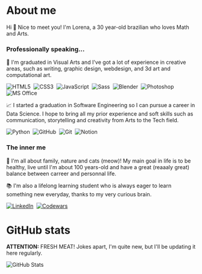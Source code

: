 # About me

Hi 👋 Nice to meet you! I'm Lorena, a 30 year-old brazilian who loves Math and Arts. 

### Professionally speaking...

🎨 I'm graduated in Visual Arts and I've got a lot of experience in creative areas, such as writing, graphic design, webdesign, and 3d art and computational art.

![HTML5](https://img.shields.io/badge/HTML5-e8f2f8?style=for-the-badge&logo=html5)&nbsp;
![CSS3](https://img.shields.io/badge/CSS3-e8f2f8?style=for-the-badge&logo=css3&logoColor=264CE4)&nbsp;
![JavaScript](https://img.shields.io/badge/JavaScript-e8f2f8?style=for-the-badge&logo=javascript&logoColor=eac911)&nbsp;
![Sass](https://img.shields.io/badge/Sass-e8f2f8?style=for-the-badge&logo=sass)&nbsp;
![Blender](https://img.shields.io/badge/Blender-e8f2f8?style=for-the-badge&logo=blender)&nbsp;
![Photoshop](https://img.shields.io/badge/Photoshop-e8f2f8?style=for-the-badge&logo=adobephotoshop)&nbsp;
![MS Office](https://img.shields.io/badge/Microsoft_Office-e8f2f8?style=for-the-badge&logo=microsoftoffice&logoColor=ec4208)&nbsp;

📈 I started a graduation in Software Engineering so I can pursue a career in Data Science. I hope to bring all my prior experience and soft skills such as communication, storytelling and creativity from Arts to the Tech field. 

![Python](https://img.shields.io/badge/Python-e8f2f8?style=for-the-badge&logo=python&logoColor=3e82ba)&nbsp;
![GitHub](https://img.shields.io/badge/GitHub-e8f2f8?style=for-the-badge&logo=github&logoColor=000)&nbsp;
![Git](https://img.shields.io/badge/Git-e8f2f8?style=for-the-badge&logo=git&logoColor=ff6f2d)&nbsp;
![Notion](https://img.shields.io/badge/Notion-e8f2f8?style=for-the-badge&logo=notion&logoColor=000)&nbsp;

### The inner me

🌄 I'm all about family, nature and cats (meow)! My main goal in life is to be healthy, live until I'm about 100 years-old and have a great (reaaaly great) balance between carreer and personnal life.

📚 I'm also a lifelong learning student who is always eager to learn something new everyday, thanks to my very curious brain.

[![LinkedIn](https://img.shields.io/badge/LinkedIn-e8f2f8?style=for-the-badge&logo=linkedin&logoColor=0E76A8)](https://www.linkedin.com/in/lorena-pereira-de-almeida-bastos-assis/)&nbsp;
[![Codewars](https://img.shields.io/badge/Codewars-e8f2f8?style=for-the-badge&logo=codewars&logoColor=b23c25)](https://www.codewars.com/users/lorenaaxbastos)&nbsp;

# GitHub stats

**ATTENTION:** FRESH MEAT! Jokes apart, I'm quite new, but I'll be updating it here regularly.

![GitHub Stats](https://github-readme-stats-sigma-five.vercel.app/api?username=lorenaaxbastos&theme=holi&bg_color=e8f2f8&show_icons=true)